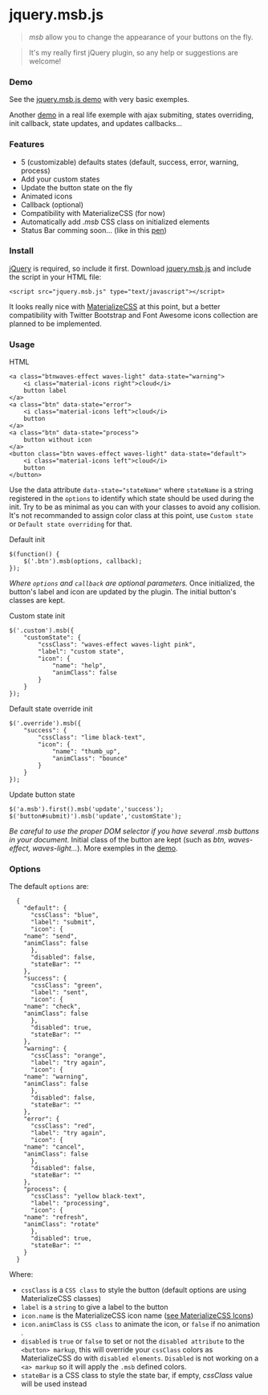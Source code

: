 # jquery.msb.js #

> *msb* allow you to change the appearance of your buttons on the fly.

> It's my really first jQuery plugin, so any help or suggestions are welcome! 

### Demo

See the [jquery.msb.js demo](https://codepen.io/fchaussin/pen/vejWKG) with very basic exemples.

Another [demo](https://codepen.io/fchaussin/pen/mBKjzO) in a real life exemple with ajax submiting, states overriding, init callback, state updates, and updates callbacks...

### Features

- 5 (customizable) defaults states (default, success, error, warning, process)
- Add your custom states
- Update the button state on the fly
- Animated icons
- Callback (optional)
- Compatibility with MaterializeCSS (for now)
- Automatically add *.msb* CSS class on initialized elements 
- Status Bar comming soon... (like in this [pen](https://codepen.io/fchaussin/pen/aLYmxG))

### Install

[jQuery](http://jquery.com/download/) is required, so include it first.
  Download [jquery.msb.js](https://raw.githubusercontent.com/fchaussin/jquery-multi-state-button/master/jquery.msb.js) and include the script in your HTML file:

	<script src="jquery.msb.js" type="text/javascript"></script>

It looks really nice with [MaterializeCSS](https://github.com/Dogfalo/materialize) at this point, but a better compatibility with Twitter Bootstrap and Font Awesome icons collection are planned to be implemented.
	

### Usage


HTML

	<a class="btnwaves-effect waves-light" data-state="warning">
		<i class="material-icons right">cloud</i>
		button label
	</a>
	<a class="btn" data-state="error">
		<i class="material-icons left">cloud</i>
		button
	</a>
	<a class="btn" data-state="process">
		button without icon
	</a>
	<button class="btn waves-effect waves-light" data-state="default">
		<i class="material-icons left">cloud</i>
		button
	</button>
Use the data attribute `data-state="stateName"` where `stateName` is a string registered in the `options` to identify which state should be used during the init. 
Try to be as minimal as you can with your classes to avoid any collision. It's not recommanded to assign color class at this point, use `Custom state` or `Default state overriding` for that.

Default init

	$(function() {
		$('.btn').msb(options, callback);
	});
*Where `options` and `callback` are optional parameters.*
Once initialized, the button's label and icon are updated by the plugin. The initial button's classes are kept.

Custom state init

	$('.custom').msb({
		"customState": {
			"cssClass": "waves-effect waves-light pink",
			"label": "custom state",
			"icon": {
				"name": "help", 
				"animClass": false
			}
		}
	});

Default state override init

	$('.override').msb({
		"success": {
			"cssClass": "lime black-text",
			"icon": {
				"name": "thumb_up", 
				"animClass": "bounce"
			}
		}
	});

Update button state

	$('a.msb').first().msb('update','success');
	$('button#submit)').msb('update','customState');	
*Be careful to use the proper DOM selector if you have several .msb buttons in your document.*
Initial class of the button are kept (such as *btn, waves-effect, waves-light...*).
More exemples in the [demo](https://codepen.io/fchaussin/pen/vejWKG).

### Options

The default `options` are:

	  {
	    "default": {
	      "cssClass": "blue",
	      "label": "submit",
	      "icon": {
		"name": "send", 
		"animClass": false
	      },
	      "disabled": false,
	      "stateBar": ""
	    },
	    "success": {
	      "cssClass": "green",
	      "label": "sent",
	      "icon": {
		"name": "check",
		"animClass": false
	      },
	      "disabled": true,
	      "stateBar": ""
	    },
	    "warning": {
	      "cssClass": "orange",
	      "label": "try again",
	      "icon": {
		"name": "warning",
		"animClass": false
	      },
	      "disabled": false,
	      "stateBar": ""
	    },
	    "error": {
	      "cssClass": "red",
	      "label": "try again",
	      "icon": {
		"name": "cancel",
		"animClass": false
	      },
	      "disabled": false,
	      "stateBar": ""
	    },
	    "process": {
	      "cssClass": "yellow black-text",
	      "label": "processing",
	      "icon": {
		"name": "refresh",
		"animClass": "rotate"
	      },
	      "disabled": true,
	      "stateBar": ""
	    }
	  }

Where:

- `cssClass` is a `CSS class` to style the button (default options are using MaterializeCSS classes)
- `label` is a `string` to give a label to the button
- `icon.name` is the MaterializeCSS icon name ([see MaterializeCSS Icons](http://materializecss.com/icons.html))
- `icon.animClass` is `CSS class` to animate the icon, or `false` if no animation .
- `disabled` is `true` or `false` to set or not the `disabled attribute` to the `<button> markup`, this will override your `cssClass` colors as MaterializeCSS do with `disabled elements`. `Disabled` is not working on a `<a> markup` so it will apply the `.msb` defined colors.
- `stateBar` is a CSS class to style the state bar, if empty, *cssClass* value will be used instead


